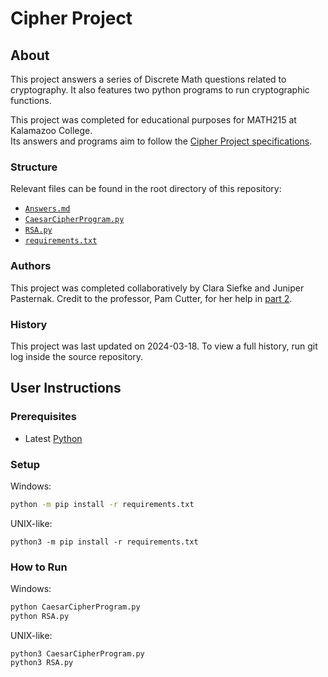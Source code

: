 # Cipher Project

## About

This project answers a series of Discrete Math questions related to cryptography.
It also features two python programs to run cryptographic functions.

This project was completed for educational purposes for MATH215 at Kalamazoo College.  
Its answers and programs aim to follow the
[Cipher Project specifications](https://www.cs.kzoo.edu/math250/CipherProj.html).

### Structure

Relevant files can be found in the root directory of this repository:

- [`Answers.md`](Answers.md)
- [`CaesarCipherProgram.py`](CaesarCipherProgram.py)
- [`RSA.py`](RSA.py)
- [`requirements.txt`](requirements.txt)

### Authors

This project was completed collaboratively by Clara Siefke and Juniper Pasternak.
Credit to the professor, Pam Cutter, for her help in [part 2](Answers.md#part-2-public-key-cryptosystem).

### History

This project was last updated on 2024-03-18.
To view a full history, run git log inside the source repository.

## User Instructions

### Prerequisites

- Latest [Python](https://www.python.org/downloads/)

### Setup

Windows:

```bash
python -m pip install -r requirements.txt
```

UNIX-like:

```shell
python3 -m pip install -r requirements.txt
```

### How to Run

Windows:

```bash
python CaesarCipherProgram.py
python RSA.py
```

UNIX-like:

```shell
python3 CaesarCipherProgram.py
python3 RSA.py
```
